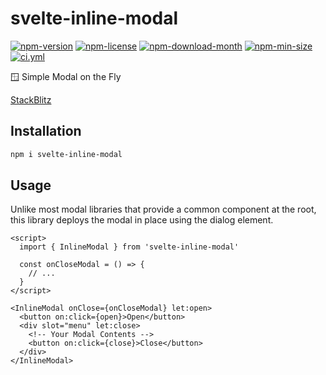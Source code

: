 <!----- BEGIN GHOST DOCS HEADER ----->

# svelte-inline-modal

<!----- BEGIN GHOST DOCS BADGES -----><a href="https://npmjs.com/package/svelte-inline-modal"><img src="https://img.shields.io/npm/v/svelte-inline-modal" alt="npm-version" /></a> <a href="https://npmjs.com/package/svelte-inline-modal"><img src="https://img.shields.io/npm/l/svelte-inline-modal" alt="npm-license" /></a> <a href="https://npmjs.com/package/svelte-inline-modal"><img src="https://img.shields.io/npm/dm/svelte-inline-modal" alt="npm-download-month" /></a> <a href="https://npmjs.com/package/svelte-inline-modal"><img src="https://img.shields.io/bundlephobia/min/svelte-inline-modal" alt="npm-min-size" /></a> <a href="https://github.com/jill64/svelte-inline-modal/actions/workflows/ci.yml"><img src="https://github.com/jill64/svelte-inline-modal/actions/workflows/ci.yml/badge.svg" alt="ci.yml" /></a><!----- END GHOST DOCS BADGES ----->

🪟 Simple Modal on the Fly

<!----- END GHOST DOCS HEADER ----->

[StackBlitz](https://stackblitz.com/edit/svelte-inline-modal?file=src%2Froutes%2FDemo.svelte)

## Installation

```bash
npm i svelte-inline-modal
```

## Usage

Unlike most modal libraries that provide a common component at the root, this library deploys the modal in place using the dialog element.

```svelte
<script>
  import { InlineModal } from 'svelte-inline-modal'

  const onCloseModal = () => {
    // ...
  }
</script>

<InlineModal onClose={onCloseModal} let:open>
  <button on:click={open}>Open</button>
  <div slot="menu" let:close>
    <!-- Your Modal Contents -->
    <button on:click={close}>Close</button>
  </div>
</InlineModal>
```
